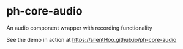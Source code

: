 # ph-core-audio
An audio component wrapper with recording functionality

See the demo in action at https://silentHoo.github.io/ph-core-audio
